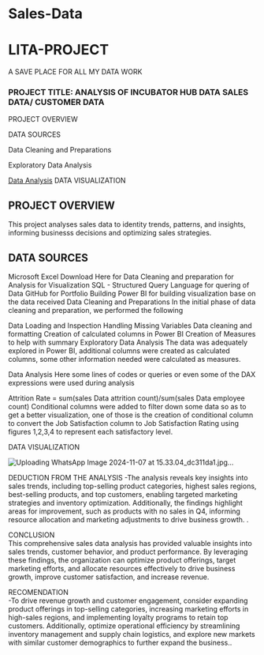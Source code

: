 # Sales-Data
# LITA-PROJECT
A SAVE PLACE FOR ALL MY DATA WORK
### PROJECT TITLE: ANALYSIS OF INCUBATOR HUB DATA SALES DATA/ CUSTOMER DATA
PROJECT OVERVIEW

DATA SOURCES

Data Cleaning and Preparations

Exploratory Data Analysis

[Data Analysis](data-analysis)
DATA VISUALIZATION

## PROJECT OVERVIEW
This project analyses sales data to identity trends, patterns, and insights, informing businesss decisions and optimizing sales strategies.

## DATA SOURCES
Microsoft Excel Download Here
for Data Cleaning and preparation
for Analysis
for Visualization
SQL - Structured Query Language for quering of Data
GitHub for Portfolio Building
Power BI for building visualization base on the data received
Data Cleaning and Preparations
In the initial phase of data cleaning and preparation, we performed the following

Data Loading and Inspection
Handling Missing Variables
Data cleaning and formatting
Creation of calculated columns in Power BI
Creation of Measures to help with summary
Exploratory Data Analysis
The data was adequately explored in Power BI, additional columns were created as calculated columns, some other information needed were calculated as measures.

Data Analysis
Here some lines of codes or queries or even some of the DAX expressions were used during analysis

Attrition Rate = sum(sales Data attrition count)/sum(sales Data employee count) 
Conditional columns were added to filter down some data so as to get a better visualization, one of those is the creation of conditional column to convert the Job Satisfaction column to Job Satisfaction Rating using figures 1,2,3,4 to represent each satisfactory level.

DATA VISUALIZATION  

![Uploading WhatsApp Image 2024-11-07 at 15.33.04_dc311da1.jpg…]()




DEDUCTION FROM THE ANALYSIS
-The analysis reveals key insights into sales trends, including top-selling product categories, highest sales regions, best-selling products, and top customers, enabling targeted marketing strategies and inventory optimization. Additionally, the findings highlight areas for improvement, such as products with no sales in Q4, informing resource allocation and marketing adjustments to drive business growth.  .

CONCLUSION                                                                                                                              
This comprehensive sales data analysis has provided valuable insights into sales trends, customer behavior, and product performance. By leveraging these findings, the organization can optimize product offerings, target marketing efforts, and allocate resources effectively to drive business growth, improve customer satisfaction, and increase revenue.

RECOMENDATION                                                                                                                           
-To drive revenue growth and customer engagement, consider expanding product offerings in top-selling categories, increasing marketing efforts in high-sales regions, and implementing loyalty programs to retain top customers. Additionally, optimize operational efficiency by streamlining inventory management and supply chain logistics, and explore new markets with similar customer demographics to further expand the business.. 
